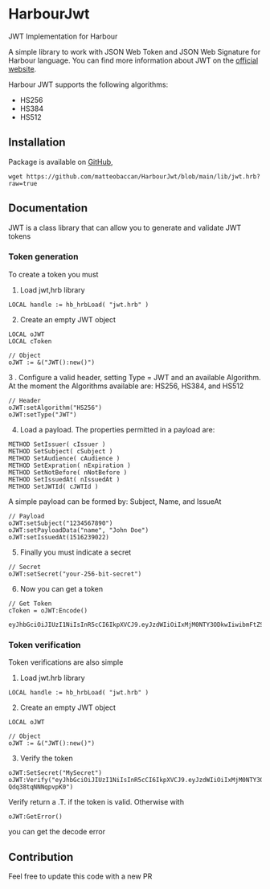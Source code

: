 # HarbourJwt
JWT Implementation for Harbour

A simple library to work with JSON Web Token and JSON Web Signature for Harbour language.
You can find more information about JWT on the [official website](https://jwt.io).

Harbour JWT supports the following algorithms:

- HS256
- HS384
- HS512

<!--
    (CVE-2015-2951) The alg=none signature-bypass vulnerability
    (CVE-2016-10555) The RS/HS256 public key mismatch vulnerability
    (CVE-2018-0114) Key injection vulnerability
    (CVE-2019-20933/CVE-2020-28637) Blank password vulnerability
    (CVE-2020-28042) Null signature vulnerability
-->

## Installation

Package is available on [GitHub](https://github.com/matteobaccan/HarbourJwt/blob/main/lib/jwt.hrb),

```shell
wget https://github.com/matteobaccan/HarbourJwt/blob/main/lib/jwt.hrb?raw=true
```

## Documentation
JWT is a class library that can allow you to generate and validate JWT tokens

### Token generation
To create  a token you must 

1.  Load jwt,hrb library

```xBase
LOCAL handle := hb_hrbLoad( "jwt.hrb" )
```

 2. Create an empty JWT object

```xBase
LOCAL oJWT 
LOCAL cToken
   
// Object
oJWT := &("JWT():new()")
```

3 . Configure a valid header, setting Type = JWT and an available Algorithm. At the moment the Algorithms available are: HS256, HS384, and HS512

```xBase
// Header
oJWT:setAlgorithm("HS256")
oJWT:setType("JWT")
```

4. Load a payload. The properties permitted in a payload are: 

```xBase
METHOD SetIssuer( cIssuer )
METHOD SetSubject( cSubject )
METHOD SetAudience( cAudience )
METHOD SetExpration( nExpiration )
METHOD SetNotBefore( nNotBefore )
METHOD SetIssuedAt( nIssuedAt )
METHOD SetJWTId( cJWTId )
```

A simple payload can be formed by: Subject, Name, and IssueAt

```xBase
// Payload
oJWT:setSubject("1234567890")
oJWT:setPayloadData("name", "John Doe")
oJWT:setIssuedAt(1516239022)
```

5. Finally you must indicate a secret

```xBase
// Secret
oJWT:setSecret("your-256-bit-secret")
```

6. Now you can get a token

```xBase
// Get Token
cToken = oJWT:Encode()
```

```Text
eyJhbGciOiJIUzI1NiIsInR5cCI6IkpXVCJ9.eyJzdWIiOiIxMjM0NTY3ODkwIiwibmFtZSI6IkpvaG4gRG9lIiwiaWF0IjoxNTE2MjM5MDIyfQ.SflKxwRJSMeKKF2QT4fwpMeJf36POk6yJV_adQssw5c
```

### Token verification
Token verifications are also simple

1. Load jwt.hrb library

```xBase
LOCAL handle := hb_hrbLoad( "jwt.hrb" )
```

2. Create an empty JWT object

```xBase
LOCAL oJWT 

// Object
oJWT := &("JWT():new()")
```

3. Verify the token

```xBase
oJWT:SetSecret("MySecret")
oJWT:Verify("eyJhbGciOiJIUzI1NiIsInR5cCI6IkpXVCJ9.eyJzdWIiOiIxMjM0NTY3ODkwIiwibmFtZSI6Ik1hdHRlbyBCYWNjYW4iLCJpYXQiOjE1MTYyMzkwMjJ9.YR8QF52kgj0owYlP9TkEy_lNhC-Qdq38tqNNNqpvpK0")
```

Verify return a .T. if the token is valid. Otherwise with

```xBase
oJWT:GetError()
```
you can get the decode error

## Contribution
Feel free to update this code with a new PR
